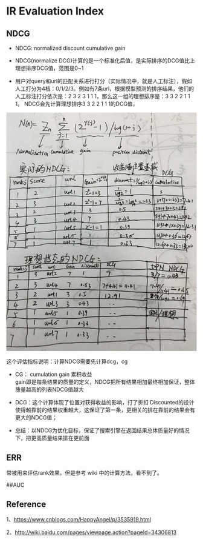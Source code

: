 # IR Evaluation Index 

## NDCG

* NDCG: normalized discount cumulative gain

* NDCG(normalize DCG)计算的是一个标准化后值，是实际排序的DCG值比上理想排序DCG值，范围是0~1

* 用户对query和url的匹配关系进行打分（实际情况中，就是人工标注），假如人工打分为4档：0/1/2/3。例如有7条url，根据模型预测的排序结果，他们的人工标注打分依次是：2 3 2 3 1 1 1，那么这一组的理想排序是：3 3 2 2 1 1 1。 NDCG会先计算理想排序3 3 2 2 1 1 1的DCG值，


![](/assets/2_IR_evalation_index.png)


这个评估指标说明：计算NDCG需要先计算dcg，cg

* CG： cumulation gain  累积收益  
gain即是每条结果的质量的定义，NDCG把所有结果相加最终相加保证，整体质量越高的列表NDCG值越大
* DCG：这个计算体现了位置对获得收益的影响，打了折扣  Discounted的设计使得越靠前的结果权重越大，这保证了第一条，更相关的排在靠前的结果会有更大的NDCG值；

* 总结：以NDCG为优化目标，保证了搜索引擎在返回结果总体质量好的情况下，把更高质量结果排在更前面



## ERR

常被用来评估rank效果。但是参考 wiki 中的计算方法，看不到了。


##AUC


## Reference

1、https://www.cnblogs.com/HappyAngel/p/3535919.html

2、http://wiki.baidu.com/pages/viewpage.action?pageId=34306813